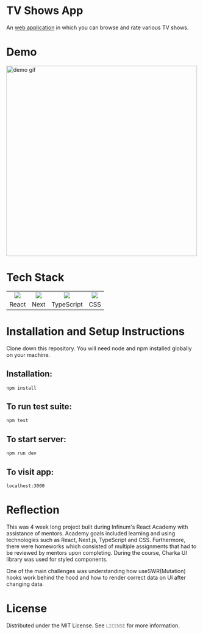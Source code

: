 # TV Shows App

An <a href="https://tv-shows-app-one.vercel.app" target="_blank">web application</a> in which you can browse and rate various TV shows.

# Demo

<img src="https://github.com/user-attachments/assets/c32100a1-95fa-44eb-a2b1-dfb3dba0a919" alt="demo gif" width="500px" >

# Tech Stack

<table>
  <tr>
    <td align="center">
      <a href="https://skillicons.dev">
        <img src="https://skillicons.dev/icons?i=react" />
      </a>
    </td>
    <td align="center">
      <a href="https://skillicons.dev">
        <img src="https://skillicons.dev/icons?i=next" />
      </a>
    </td>
    <td align="center">
      <a href="https://skillicons.dev">
        <img src="https://skillicons.dev/icons?i=typescript" />
      </a>
    </td>
    <td align="center">
      <a href="https://skillicons.dev">
        <img src="https://skillicons.dev/icons?i=css" />
      </a>
    </td>
  </tr>
  <tr>
    <td align="center">React</td>
    <td align="center">Next</td>
    <td align="center">TypeScript</td>
    <td align="center">CSS</td>
  </tr>
</table>

# Installation and Setup Instructions

Clone down this repository. You will need node and npm installed globally on your machine.

## Installation:
~~~
npm install
~~~
## To run test suite:

~~~
npm test
~~~
## To start server:
~~~
npm run dev
~~~
## To visit app:
~~~
localhost:3000
~~~
# Reflection

This was 4 week long project built during Infinum's React Academy with assistance of mentors. Academy goals included learning and using technologies such as React, Next.js, TypeScript and CSS. Furthermore, there were homeworks which consisted of multiple assignments that had to be reviewed by mentors upon completing. During the course, Charka UI library was used for styled components.<br>

One of the main challenges was understanding how useSWR(Mutation) hooks work behind the hood and how to render correct data on UI after changing data.

# License

Distributed under the MIT License. See <code style="color : grey">LICENSE</code> for more information.
